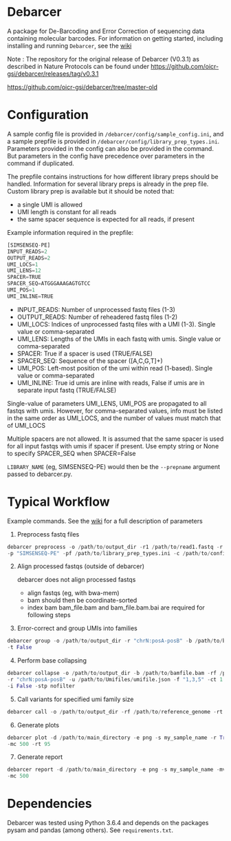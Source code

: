 Debarcer
========

A package for De-Barcoding and Error Correction of sequencing data containing molecular barcodes. For information on getting started, including installing and running ```Debarcer```, see the [wiki](https://github.com/oicr-gsi/debarcer/wiki/)


Note : The repository for the original release of Debarcer (V0.3.1) as described in Nature Protocols can be found under 
https://github.com/oicr-gsi/debarcer/releases/tag/v0.3.1
 
https://github.com/oicr-gsi/debarcer/tree/master-old


# Configuration


A sample config file is provided in ``/debarcer/config/sample_config.ini``, and a sample prepfile is provided in ``/debarcer/config/library_prep_types.ini``.
Parameters provided in the config can also be provided in the command. But parameters in the config have precedence over parameters in the command if duplicated.

The prepfile contains instructions for how different library preps should be handled.
Information for several library preps is already in the prep file. Custom library prep is available but it should be noted that:
- a single UMI is allowed
- UMI length is constant for all reads
- the same spacer sequence is expected for all reads, if present

Example information required in the prepfile:


```python
[SIMSENSEQ-PE]
INPUT_READS=2
OUTPUT_READS=2
UMI_LOCS=1
UMI_LENS=12
SPACER=TRUE
SPACER_SEQ=ATGGGAAAGAGTGTCC
UMI_POS=1
UMI_INLINE=TRUE
```

* INPUT_READS: Number of unprocessed fastq files (1-3)
* OUTPUT_READS: Number of reheadered fastq files (1-2)
* UMI_LOCS: Indices of unprocessed fastq files with a UMI (1-3). Single value or comma-separated
* UMI_LENS: Lengths of the UMIs in each fastq with umis. Single value or comma-separated
* SPACER: True if a spacer is used (TRUE/FALSE)
* SPACER_SEQ: Sequence of the spacer ([A,C,G,T]+)
* UMI_POS: Left-most position of the umi within read (1-based). Single value or comma-separated
* UMI_INLINE: True id umis are inline with reads, False if umis are in separate input fastq (TRUE/FALSE)

Single-value of parameters UMI_LENS, UMI_POS are propagated to all fastqs with umis.
However, for comma-separated values, info must be listed in the same order as UMI_LOCS,
and the number of values must match that of UMI_LOCS

Multiple spacers are not allowed. It is assumed that the same spacer is used for all input fastqs with umis if spacer if present.
Use empty string or None to specify SPACER_SEQ when SPACER=False

```LIBRARY_NAME``` (eg, SIMSENSEQ-PE) would then be the ```--prepname``` argument passed to debarcer.py.


# Typical Workflow
Example commands. See the [wiki](https://github.com/oicr-gsi/debarcer/wiki/) for a full description of parameters


1. Preprocess fastq files
```python
debarcer preprocess -o /path/to/output_dir -r1 /path/to/read1.fastq -r /path/to/read2.fastq
-p "SIMSENSEQ-PE" -pf /path/to/library_prep_types.ini -c /path/to/config.ini -px newfile_name
```

2. Align processed fastqs (outside of debarcer)

   debarcer does not align processed fastqs
   * align fastqs (eg, with bwa-mem)
   * bam should then be coordinate-sorted
   * index bam
   bam_file.bam and bam_file.bam.bai are required for following steps

3. Error-correct and group UMIs into families
```python
debarcer group -o /path/to/output_dir -r "chrN:posA-posB" -b /path/to/bamfile.bam -d 1 -p 10 -i False
-t False
```

4. Perform base collapsing
```python
debarcer collapse -o /path/to/output_dir -b /path/to/bamfile.bam -rf /path/to/reference_genome
-r "chrN:posA-posB" -u /path/to/Umifiles/umifile.json -f "1,3,5" -ct 1 -pt 50 -p 10 -m 1000000 -t False
-i False -stp nofilter
```

5. Call variants for specified umi family size
```python
debarcer call -o /path/to/output_dir -rf /path/to/reference_genome -rt 95 -at 2 -ft 10 -f 3
```

6. Generate plots
```python
debarcer plot -d /path/to/main_directory -e png -s my_sample_name -r True -mv 1000 -mr 0.1 -mu 1000
-mc 500 -rt 95
```

7. Generate report
```python
debarcer report -d /path/to/main_directory -e png -s my_sample_name -mv 1000 -mr 0.1 -mu 1000
-mc 500
```

# Dependencies

Debarcer was tested using Python 3.6.4 and depends on the packages pysam and pandas (among others).
See ```requirements.txt```.
